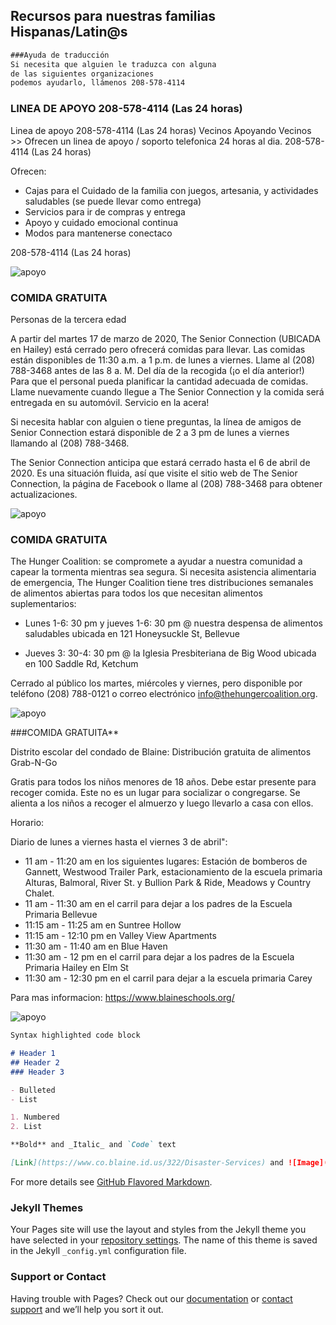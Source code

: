 ## Recursos para nuestras familias Hispanas/Latin@s

```markdown
###Ayuda de traducción
Si necesita que alguien le traduzca con alguna 
de las siguientes organizaciones 
podemos ayudarlo, llámenos 208-578-4114
```

### LINEA DE APOYO 208-578-4114  (Las 24 horas)

Linea de apoyo 208-578-4114  (Las 24 horas)
Vecinos Apoyando Vecinos >> Ofrecen un linea de apoyo / soporto telefonica 24 horas al dia.  208-578-4114  (Las 24 horas)

Ofrecen:
- Cajas para el Cuidado de la familia con juegos, artesania, y actividades saludables (se puede llevar como entrega)
- Servicios para ir de compras y entrega
- Apoyo y cuidado emocional continua
- Modos para mantenerse conectaco 

208-578-4114  (Las 24 horas)
  
 <img src="https://i.imgur.com/EmfSiG0.jpg" alt="apoyo">
 



### COMIDA GRATUITA 
Personas de la tercera edad

A partir del martes 17 de marzo de 2020, The Senior Connection (UBICADA en Hailey) está cerrado pero ofrecerá comidas para llevar. Las comidas están disponibles de 11:30 a.m. a 1 p.m. de lunes a viernes. Llame al (208) 788-3468 antes de las 8 a. M. Del día de la recogida (¡o el día anterior!) Para que el personal pueda planificar la cantidad adecuada de comidas. Llame nuevamente cuando llegue a The Senior Connection y la comida será entregada en su automóvil. Servicio en la acera!

Si necesita hablar con alguien o tiene preguntas, la línea de amigos de Senior Connection estará disponible de 2 a 3 pm de lunes a viernes llamando al (208) 788-3468.

The Senior Connection anticipa que estará cerrado hasta el 6 de abril de 2020. Es una situación fluida, así que visite el sitio web de The Senior Connection, la página de Facebook o llame al (208) 788-3468 para obtener actualizaciones.

<img src="https://i.imgur.com/hBVQGxv.png" alt="apoyo">




### COMIDA GRATUITA 
The Hunger Coalition: se compromete a ayudar a nuestra comunidad a capear la tormenta mientras sea segura. Si necesita asistencia alimentaria de emergencia, The Hunger Coalition tiene tres distribuciones semanales de alimentos abiertas para todos los que necesitan alimentos suplementarios:

- Lunes 1-6: 30 pm y jueves 1-6: 30 pm @ nuestra despensa de alimentos saludables ubicada en 121 Honeysuckle St, Bellevue

- Jueves 3: 30-4: 30 pm @ la Iglesia Presbiteriana de Big Wood ubicada en 100 Saddle Rd, Ketchum

Cerrado al público los martes, miércoles y viernes, pero disponible por teléfono (208) 788-0121 o correo electrónico info@thehungercoalition.org.

<img src="https://i.imgur.com/hBVQGxv.png" alt="apoyo">
 
 
 
###COMIDA GRATUITA**

Distrito escolar del condado de Blaine:
 Distribución gratuita de alimentos Grab-N-Go

Gratis para todos los niños menores de 18 años. Debe estar presente para recoger comida. Este no es un lugar para socializar o congregarse. Se alienta a los niños a recoger el almuerzo y luego llevarlo a casa con ellos.

Horario: 

Diario de lunes a viernes hasta el viernes 3 de abril":
- 11 am - 11:20 am en los siguientes lugares: Estación de bomberos de Gannett, Westwood Trailer Park, estacionamiento de la escuela primaria Alturas, Balmoral, River St. y Bullion Park & ​​Ride, Meadows y Country Chalet.
- 11 am - 11:30 am en el carril para dejar a los padres de la Escuela Primaria Bellevue
- 11:15 am - 11:25 am en Suntree Hollow
- 11:15 am - 12:10 pm en Valley View Apartments
- 11:30 am - 11:40 am en Blue Haven
- 11:30 am - 12 pm en el carril para dejar a los padres de la Escuela Primaria Hailey en Elm St
- 11:30 am - 12:30 pm en el carril para dejar a la escuela primaria Carey

Para mas informacion: https://www.blaineschools.org/

<img src="https://i.imgur.com/srlwvnF.jpg" alt="apoyo">


```markdown
Syntax highlighted code block

# Header 1
## Header 2
### Header 3

- Bulleted
- List

1. Numbered
2. List

**Bold** and _Italic_ and `Code` text

[Link](https://www.co.blaine.id.us/322/Disaster-Services) and ![Image](src)
```

For more details see [GitHub Flavored Markdown](https://guides.github.com/features/mastering-markdown/).

### Jekyll Themes

Your Pages site will use the layout and styles from the Jekyll theme you have selected in your [repository settings](https://github.com/crisis5b/central/settings). The name of this theme is saved in the Jekyll `_config.yml` configuration file.

### Support or Contact

Having trouble with Pages? Check out our [documentation](https://help.github.com/categories/github-pages-basics/) or [contact support](https://github.com/contact) and we’ll help you sort it out.
